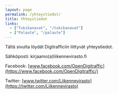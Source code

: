 ```yaml
---
layout: page
permalink: /yhteystiedot/
title: Yhteystiedot
links:
  - ["Tukikanavat", "/tukikanavat"]
  - ["Palaute", "/palaute"]
---
```


Tältä sivulta löydät Digitrafficiin liittyvät yhteystiedot.

Sähköposti: kirjaamo(a)liikennevirasto.fi

Facebook: [www.facebook.com/OpenDigitraffic](https://www.facebook.com/OpenDigitraffic/)

Twitter: [www.twitter.com/Liikennevirasto](https://twitter.com/Liikennevirasto)